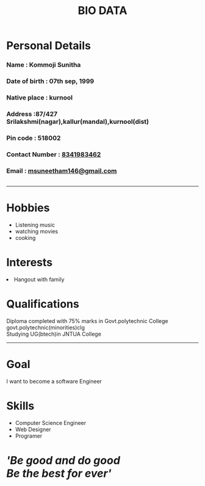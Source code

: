 <!DOCTYPE html>
<html>
<body>
    <div class="container">
      <div class="header"style="text-align:center;">
        <h1>BIO DATA</h1>
    </div>
        <div style="display: flex; flex-wrap: wrap;justify-content: space-between">
        <div class="persdet">
            <h1>Personal Details</h1>
            <h3>Name : Kommoji Sunitha</h3>
            <h3>Date of birth : 07th sep, 1999</h3>
            <h3>Native place : kurnool</h3>
            <h3>Address :87/427 Srilakshmi(nagar),kallur(mandal),kurnool(dist)</h3>
            <h3>Pin code : 518002</h3>
         <h3>Contact Number : <a href="tel:+8341983462">8341983462</a></h3>
            <h3>Email : <a href="mailto:msuneetham146@gmail.com?subject = Feedback&body = Message">msuneetham146@gmail.com</a></h3>
        </div>
        </div>
        <hr>
      <div class="hobbies">
        <h1>Hobbies</h1>
        <ul>
          <li>Listening music</li>
          <li>watching movies </li>
          <li>cooking</li>
        </ul>
  <div class="interests">
        <h1>Interests</h1>
             <li>Hangout with family</li>
        </ul>
      </div>
        <div class="qualification">
            <h1>Qualifications</h1>
      <p> Diploma completed with 75% marks in Govt.polytechnic College govt.polytechnic(minorities)clg<br>Studying UG(btech)in JNTUA College</p>
      </div>
      <hr>
      <div class="goal">
        <h1>Goal</h1>
        <p>I want to become a software Engineer<br></p>
      </div>
      <div class="summary">
        <h1>Skills</h1>
        <ul>
          <li>Computer Science Engineer</li>
          <li>Web Designer</li>
          <li>Programer</li>
        </ul>
        </div>
        <p><h1><i>'Be good and do good <br>Be the best for ever'</i></h1></p>
       </body>
  </html>
  
